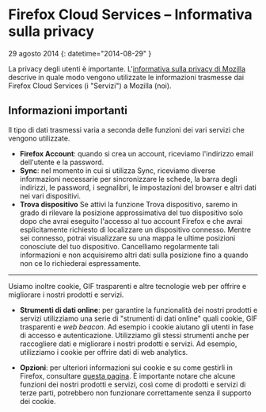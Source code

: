 # Firefox Cloud Services – Informativa sulla privacy

29 agosto 2014
{: datetime="2014-08-29" }

La privacy degli utenti è importante. L'[informativa sulla privacy di Mozilla](https://www.mozilla.org/privacy/) descrive in quale modo vengono utilizzate le informazioni trasmesse dai Firefox Cloud Services (i "Servizi") a Mozilla (noi).

## Informazioni importanti

Il tipo di dati trasmessi varia a seconda delle funzioni dei vari servizi che vengono utilizzate.

* **Firefox Account**: quando si crea un account, riceviamo l'indirizzo email dell'utente e la password.
* **Sync**: nel momento in cui si utilizza Sync, riceviamo diverse informazioni necessarie per sincronizzare le schede, la barra degli indirizzi, le password, i segnalibri, le impostazioni del browser e altri dati nei vari dispositivi.
* **Trova dispositivo** Se attivi la funzione Trova dispositivo, saremo in grado di rilevare la posizione approssimativa del tuo dispositivo solo dopo che avrai eseguito l'accesso al tuo account Firefox e che avrai esplicitamente richiesto di localizzare un dispositivo connesso. Mentre sei connesso, potrai visualizzare su una mappa le ultime posizioni conosciute del tuo dispositivo.  Cancelliamo regolarmente tali informazioni e non acquisiremo altri dati sulla posizione fino a quando non ce lo richiederai espressamente.

---------------------------------------

Usiamo inoltre cookie, GIF trasparenti e altre tecnologie web per offrire e migliorare i nostri prodotti e servizi.

* **Strumenti di dati online**: per garantire la funzionalità dei nostri prodotti e servizi utilizziamo una serie di "strumenti di dati online" quali cookie, GIF trasparenti e *web beacon*. Ad esempio i cookie aiutano gli utenti in fase di accesso e autenticazione. Utilizziamo gli stessi strumenti anche per raccogliere dati e migliorare i nostri prodotti e servizi. Ad esempio, utilizziamo i cookie per offrire dati di web analytics.

* **Opzioni**: per ulteriori informazioni sui cookie e su come gestirli in Firefox, consultare [questa pagina](https://support.mozilla.org/it/kb/Gestione%20dei%20cookie). È importante notare che alcune funzioni dei nostri prodotti e servizi, così come di prodotti e servizi di terze parti, potrebbero non funzionare correttamente senza il supporto dei cookie.
